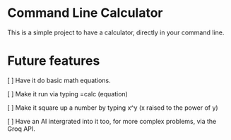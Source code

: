 # Command Line Calculator

This is a simple project to have a calculator, directly in your command line. 

# Future features

[ ] Have it do basic math equations.

[ ] Make it run via typing =calc (equation)

[ ] Make it square up a number by typing x^y (x raised to the power of y)

[ ] Have an AI intergrated into it too, for more complex problems, via the Groq API.